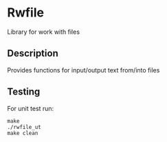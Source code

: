 # Rwfile
Library for work with files
## Description
Provides functions for input/output text from/into files
## Testing
For unit test run:

    make
    ./rwfile_ut
    make clean
